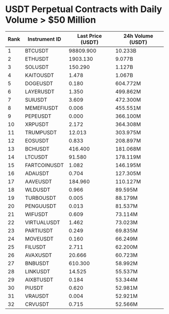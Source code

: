 # USDT Perpetual Contracts with Daily Volume > $50 Million

| Rank | Instrument ID | Last Price (USDT) | 24h Volume (USDT) |
|------|---------------|-------------------|-------------------|
| 1 | BTCUSDT | 98809.900 | 10.233B |
| 2 | ETHUSDT | 1903.130 | 9.077B |
| 3 | SOLUSDT | 150.290 | 1.127B |
| 4 | KAITOUSDT | 1.478 | 1.067B |
| 5 | DOGEUSDT | 0.180 | 604.772M |
| 6 | LAYERUSDT | 1.350 | 499.862M |
| 7 | SUIUSDT | 3.609 | 472.300M |
| 8 | MEMEFIUSDT | 0.006 | 455.551M |
| 9 | PEPEUSDT | 0.000 | 366.100M |
| 10 | XRPUSDT | 2.172 | 364.308M |
| 11 | TRUMPUSDT | 12.013 | 303.975M |
| 12 | EOSUSDT | 0.833 | 208.897M |
| 13 | BCHUSDT | 416.400 | 181.068M |
| 14 | LTCUSDT | 91.580 | 178.119M |
| 15 | FARTCOINUSDT | 1.082 | 146.195M |
| 16 | ADAUSDT | 0.704 | 127.305M |
| 17 | AAVEUSDT | 184.960 | 110.127M |
| 18 | WLDUSDT | 0.966 | 89.595M |
| 19 | TURBOUSDT | 0.005 | 88.179M |
| 20 | PENGUUSDT | 0.013 | 81.537M |
| 21 | WIFUSDT | 0.609 | 73.114M |
| 22 | VIRTUALUSDT | 1.462 | 73.023M |
| 23 | PARTIUSDT | 0.249 | 69.835M |
| 24 | MOVEUSDT | 0.160 | 66.249M |
| 25 | FILUSDT | 2.711 | 62.200M |
| 26 | AVAXUSDT | 20.666 | 60.723M |
| 27 | BNBUSDT | 610.300 | 58.992M |
| 28 | LINKUSDT | 14.525 | 55.537M |
| 29 | AIXBTUSDT | 0.184 | 53.344M |
| 30 | PIUSDT | 0.620 | 52.981M |
| 31 | VRAUSDT | 0.004 | 52.921M |
| 32 | CRVUSDT | 0.715 | 52.566M |
